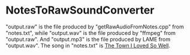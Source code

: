 # NotesToRawSoundConverter

"output.raw" is the file produced by "getRawAudioFromNotes.cpp" from "notes.txt", while "output.wav" is the file produced by "ffmpeg" from "output.raw". And "output.mp3" is the file produced by LAME from "output.wav". The song in "notes.txt" is [The Town I Loved So Well](https://en.wikipedia.org/wiki/The_Town_I_Loved_So_Well).